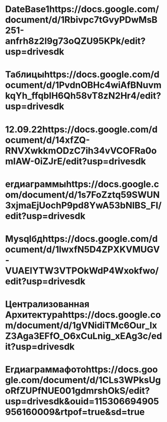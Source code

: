 # DateBase1https://docs.google.com/document/d/1Rbivpc7tGvyPDwMsB251-anfrh8z2l9g73oQZU95KPk/edit?usp=drivesdk
# Таблицыhttps://docs.google.com/document/d/1PvdnOBHc4wiAfBNuvmkqYh_ffqbIH6Qh58vT8zN2Hr4/edit?usp=drivesdk
# 12.09.22https://docs.google.com/document/d/14xfZQ-RNVXwkkmODzC7ih34vVCOFRa0omIAW-0iZJrE/edit?usp=drivesdk
# erдиаграммыhttps://docs.google.com/document/d/1s7FoZztq59SWUN3xjmaEjUochP9pd8YwA53bNIBS_FI/edit?usp=drivesdk
# Mysqlбдhttps://docs.google.com/document/d/1lwxfN5D4ZPXKVMUGV-VUAEIYTW3VTPOkWdP4Wxokfwo/edit?usp=drivesdk
# Централизованная Архитектураhttps://docs.google.com/document/d/1gVNidiTMc6Our_lxZ3Aga3EFfO_O6xCuLnig_xEAg3c/edit?usp=drivesdk
# Erдиаграммафотоhttps://docs.google.com/document/d/1CLs3WPksUgoRfZUPfNUE001gdmrshOkS/edit?usp=drivesdk&ouid=115306694905956160009&rtpof=true&sd=true
